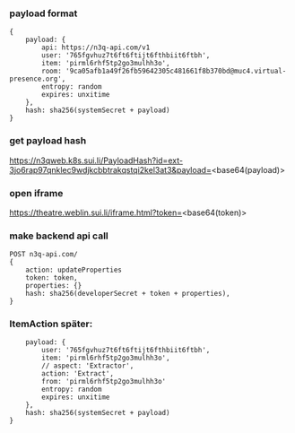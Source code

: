 ### payload format
    {
        payload: {
            api: https://n3q-api.com/v1
            user: '765fgvhuz7t6ft6ftijt6fthbiit6ftbh',
            item: 'pirml6rhf5tp2go3mulhh3o',
            room: '9ca05afb1a49f26fb59642305c481661f8b370bd@muc4.virtual-presence.org',
            entropy: random
            expires: unxitime
        },
        hash: sha256(systemSecret + payload)
    }

### get payload hash
https://n3qweb.k8s.sui.li/PayloadHash?id=ext-3jo6rap97qnklec9wdjkcbbtrakqstqi2kel3at3&payload=<base64(payload)>

### open iframe
https://theatre.weblin.sui.li/iframe.html?token=<base64(token)>


### make backend api call
    POST n3q-api.com/
    {
        action: updateProperties
        token: token,
        properties: {}
        hash: sha256(developerSecret + token + properties),
    }


### ItemAction später:

        payload: {
            user: '765fgvhuz7t6ft6ftijt6fthbiit6ftbh',
            item: 'pirml6rhf5tp2go3mulhh3o',
            // aspect: 'Extractor',
            action: 'Extract',
            from: 'pirml6rhf5tp2go3mulhh3o'
            entropy: random
            expires: unxitime
        },
        hash: sha256(systemSecret + payload)
    }
